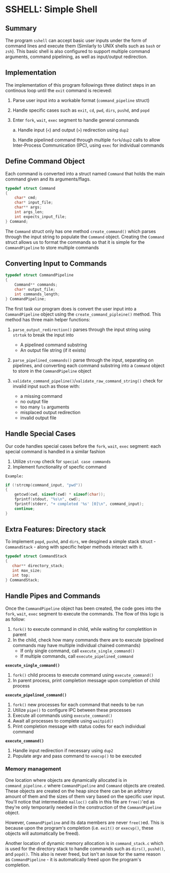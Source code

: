 # SSHELL: Simple Shell

## Summary

The program `sshell` can accept basic user inputs under the form of command lines and execute them (Similarly to UNIX shells such as `bash` or `zsh`). This basic shell is also configured to support multiple command arguments, command pipelining, as well as input/output redirection.

## Implementation

The implementation of this program followings three distinct steps in an continous loop until the `exit` command is recieved:

1. Parse user input into a workable format (`command_pipeline` struct)
2. Handle specific cases such as `exit`, `cd`, `pwd`, `dirs`, `pushd`, and `popd`
3. Enter `fork`, `wait`, `exec` segment to handle general commands

    a. Handle input (`<`) and output (`>`) redirection using `dup2`

    b. Handle pipelined command through multiple `fork`/`dup2` calls to allow Inter-Process Communication (IPC), using `exec` for individual commands

## Define Command Object

Each command is converted into a struct named `Command` that holds the main command given and its arguments/flags.

```c
typedef struct Command
{
    char* cmd;
    char* input_file;
    char** args;
    int args_len;
    int expects_input_file;
} Command;
```

The `Command` struct only has one method `create_command()` which parses through the input string to populate the `Command` object. Creating the `Command` struct allows us to format the commands so that it is simple for the `CommandPipeline` to store multiple commands

## Converting Input to Commands

```c
typedef struct CommandPipeline
{
    Command** commands;
    char* output_file;
    int commands_length;
} CommandPipeline;
```

The first task our program does is convert the user input into a `CommandPipeline` object using the `create_command_pipleine()` method. This method has three main helper functions:

1. `parse_output_redirection()` parses through the input string using `strtok` to break the input into
    - A pipelined command substring
    - An output file string (if it exists)

2. `parse_pipelined_commands()` parse through the input, separating on pipelines, and converting each command substring into a `Command` object to store in the `CommandPipeline` object

3. `validate_command_pipeline()`/`validate_raw_command_string()` check for invalid input such as those with:
    - a missing command
    - no output file
    - too many `ls` arguments
    - misplaced output redirection
    - invalid output file


## Handle Special Cases

Our code handles special cases before the `fork`, `wait`, `exec` segment: each special command is handled in a similar fashion

1. Utilize `strcmp` check for `special case commands`
2. Implement functionality of specfic command

`Example:`
```c
if (!strcmp(command_input, "pwd"))
{
    getcwd(cwd, sizeof(cwd) * sizeof(char));
    fprintf(stdout, "%s\n", cwd);
    fprintf(stderr, "+ completed '%s' [0]\n", command_input);
    continue;
}
```

## Extra Features: Directory stack

To implement `popd`, `pushd`, and `dirs`, we desgined a simple stack struct - `CommandStack` - along with specific helper methods interact with it.

```c
typedef struct CommandStack
{
   char** directory_stack;
   int max_size;
   int top;
} CommandStack;
```

## Handle Pipes and Commands

Once the `CommandPipeline` object has been created, the code goes into the `fork`, `wait`, `exec` segment to execute the commands. The flow of this logic is as follow:
1. `fork()` to execute command in child, while waiting for completition in parent
2. In the child, check how many commands there are to execute (pipelined commands may have multiple individual chained commands)
    - If only single command, call `execute_single_command()`
    - If multiple commands, call `execute_pipelined_command`

**`execute_single_command()`**
1. `fork()` child process to execute command using `execute_command()`
2. In parent process, print completion message upon completion of child process

**`execute_pipelined_command()`**
1. `fork()` new processes for each command that needs to be run
2. Utilize `pipe()` to configure IPC between these processes
3. Execute all commands using `execute_command()`
3. Await all processes to complete using `waitpid()`
4. Print completion message with status codes for each individual command

**`execute_command()`**
1. Handle input redirection if necessary using `dup2`
2. Populate argv and pass command to `execvp()` to be executed

### Memory management

One location where objects are dynamically allocated is in `command_pipeline.c` where `CommandPipeline` and `Command` objects are created. These objects are created on the heap since there can be an arbitrary amount of them and the sizes of them vary based on the specific user input. You'll notice that intermediate `malloc()` calls in this file are `free()`'ed as they're only temporarily needed in the construction of the `CommandPipeline` object.

However, `CommandPipeline` and its data members are never `free()`ed. This is because upon the program's completion (i.e. `exit()` or `execvp()`, these objects will automatically be freed).

Another location of dynamic memory allocation is in `command_stack.c` which is used for the directory stack to handle commands such as `dirs()`, `pushd()`, and `popd()`. This also is never freed, but isn't an issue for the same reason as `CommandPipeline` - it is automatically freed upon the program's completion.